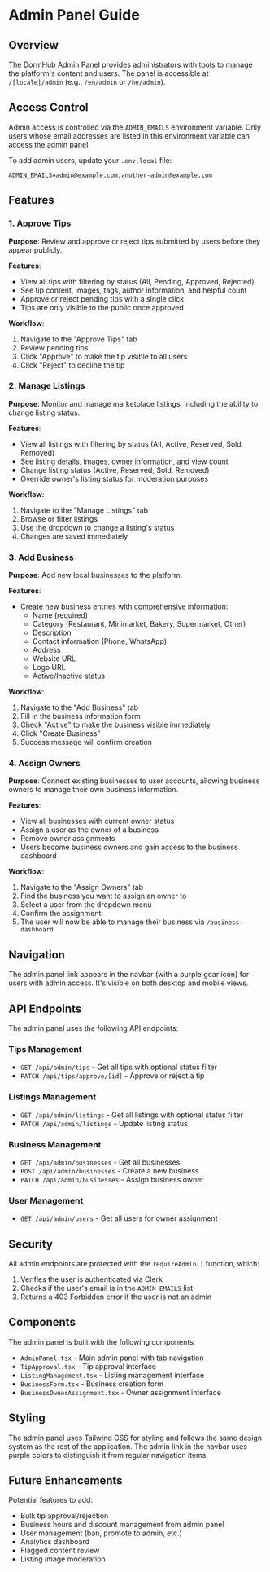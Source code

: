 # Admin Panel Guide

## Overview

The DormHub Admin Panel provides administrators with tools to manage the platform's content and users. The panel is accessible at `/[locale]/admin` (e.g., `/en/admin` or `/he/admin`).

## Access Control

Admin access is controlled via the `ADMIN_EMAILS` environment variable. Only users whose email addresses are listed in this environment variable can access the admin panel.

To add admin users, update your `.env.local` file:

```env
ADMIN_EMAILS=admin@example.com,another-admin@example.com
```

## Features

### 1. Approve Tips

**Purpose**: Review and approve or reject tips submitted by users before they appear publicly.

**Features**:
- View all tips with filtering by status (All, Pending, Approved, Rejected)
- See tip content, images, tags, author information, and helpful count
- Approve or reject pending tips with a single click
- Tips are only visible to the public once approved

**Workflow**:
1. Navigate to the "Approve Tips" tab
2. Review pending tips
3. Click "Approve" to make the tip visible to all users
4. Click "Reject" to decline the tip

### 2. Manage Listings

**Purpose**: Monitor and manage marketplace listings, including the ability to change listing status.

**Features**:
- View all listings with filtering by status (All, Active, Reserved, Sold, Removed)
- See listing details, images, owner information, and view count
- Change listing status (Active, Reserved, Sold, Removed)
- Override owner's listing status for moderation purposes

**Workflow**:
1. Navigate to the "Manage Listings" tab
2. Browse or filter listings
3. Use the dropdown to change a listing's status
4. Changes are saved immediately

### 3. Add Business

**Purpose**: Add new local businesses to the platform.

**Features**:
- Create new business entries with comprehensive information:
  - Name (required)
  - Category (Restaurant, Minimarket, Bakery, Supermarket, Other)
  - Description
  - Contact information (Phone, WhatsApp)
  - Address
  - Website URL
  - Logo URL
  - Active/Inactive status

**Workflow**:
1. Navigate to the "Add Business" tab
2. Fill in the business information form
3. Check "Active" to make the business visible immediately
4. Click "Create Business"
5. Success message will confirm creation

### 4. Assign Owners

**Purpose**: Connect existing businesses to user accounts, allowing business owners to manage their own business information.

**Features**:
- View all businesses with current owner status
- Assign a user as the owner of a business
- Remove owner assignments
- Users become business owners and gain access to the business dashboard

**Workflow**:
1. Navigate to the "Assign Owners" tab
2. Find the business you want to assign an owner to
3. Select a user from the dropdown menu
4. Confirm the assignment
5. The user will now be able to manage their business via `/business-dashboard`

## Navigation

The admin panel link appears in the navbar (with a purple gear icon) for users with admin access. It's visible on both desktop and mobile views.

## API Endpoints

The admin panel uses the following API endpoints:

### Tips Management
- `GET /api/admin/tips` - Get all tips with optional status filter
- `PATCH /api/tips/approve/[id]` - Approve or reject a tip

### Listings Management
- `GET /api/admin/listings` - Get all listings with optional status filter
- `PATCH /api/admin/listings` - Update listing status

### Business Management
- `GET /api/admin/businesses` - Get all businesses
- `POST /api/admin/businesses` - Create a new business
- `PATCH /api/admin/businesses` - Assign business owner

### User Management
- `GET /api/admin/users` - Get all users for owner assignment

## Security

All admin endpoints are protected with the `requireAdmin()` function, which:
1. Verifies the user is authenticated via Clerk
2. Checks if the user's email is in the `ADMIN_EMAILS` list
3. Returns a 403 Forbidden error if the user is not an admin

## Components

The admin panel is built with the following components:

- `AdminPanel.tsx` - Main admin panel with tab navigation
- `TipApproval.tsx` - Tip approval interface
- `ListingManagement.tsx` - Listing management interface
- `BusinessForm.tsx` - Business creation form
- `BusinessOwnerAssignment.tsx` - Owner assignment interface

## Styling

The admin panel uses Tailwind CSS for styling and follows the same design system as the rest of the application. The admin link in the navbar uses purple colors to distinguish it from regular navigation items.

## Future Enhancements

Potential features to add:
- Bulk tip approval/rejection
- Business hours and discount management from admin panel
- User management (ban, promote to admin, etc.)
- Analytics dashboard
- Flagged content review
- Listing image moderation

